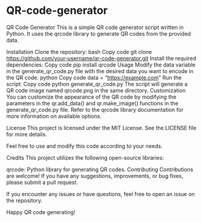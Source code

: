 # QR-code-generator
QR Code Generator
This is a simple QR code generator script written in Python. It uses the qrcode library to generate QR codes from the provided data.

Installation
Clone the repository:
bash
Copy code
git clone https://github.com/your-username/qr-code-generator.git
Install the required dependencies:
Copy code
pip install qrcode
Usage
Modify the data variable in the generate_qr_code.py file with the desired data you want to encode in the QR code.
python
Copy code
data = "https://example.com"
Run the script:
Copy code
python generate_qr_code.py
The script will generate a QR code image named qrcode.png in the same directory.
Customization
You can customize the appearance of the QR code by modifying the parameters in the qr.add_data() and qr.make_image() functions in the generate_qr_code.py file. Refer to the qrcode library documentation for more information on available options.

License
This project is licensed under the MIT License. See the LICENSE file for more details.

Feel free to use and modify this code according to your needs.

Credits
This project utilizes the following open-source libraries:

qrcode: Python library for generating QR codes.
Contributing
Contributions are welcome! If you have any suggestions, improvements, or bug fixes, please submit a pull request.

If you encounter any issues or have questions, feel free to open an issue on the repository.

Happy QR code generating!
